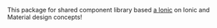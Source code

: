 This package for shared component library based [a Ionic](https://ionicframework.com/) on Ionic and Material design concepts!
